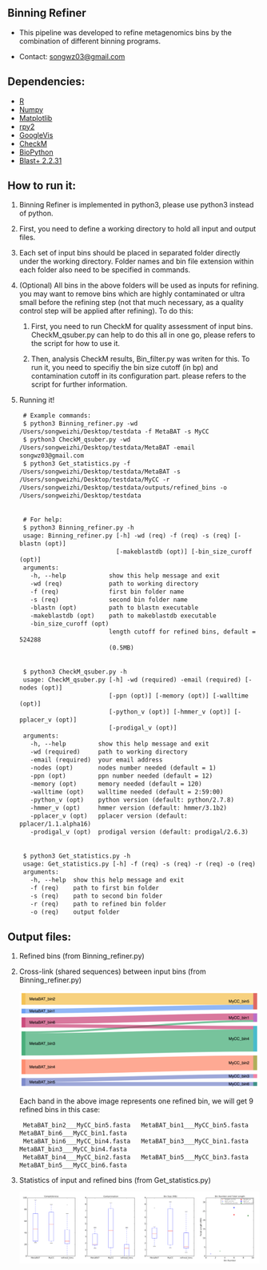 Binning Refiner
---

+ This pipeline was developed to refine metagenomics bins by the combination of different binning programs.

+ Contact: songwz03@gmail.com

Dependencies:
---

+ [R](https://www.r-project.org)
+ [Numpy](http://www.numpy.org)
+ [Matplotlib](http://matplotlib.org)
+ [rpy2](http://rpy2.bitbucket.org)
+ [GoogleVis](https://github.com/mages/googleVis#googlevis)
+ [CheckM](http://ecogenomics.github.io/CheckM/)
+ [BioPython](https://github.com/biopython/biopython.github.io/)
+ [Blast+ 2.2.31](http://www.ncbi.nlm.nih.gov/news/06-16-2015-blast-plus-update/)


How to run it:
---

1. Binning Refiner is implemented in python3, please use python3 instead of python.

1. First, you need to define a working directory to hold all input and output files.

1. Each set of input bins should be placed in separated folder directly under the working directory. Folder names and
bin file extension within each folder also need to be specified in commands.

1. (Optional) All bins in the above folders will be used as inputs for refining. you may want to remove bins which
are highly contaminated or ultra small before the refining step (not that much necessary, as a quality control step will
be applied after refining). To do this:

    1. First, you need to run CheckM for quality assessment of input bins. CheckM_qsuber.py can help to do this all in
    one go, please refers to the script for how to use it.

    1. Then, analysis CheckM results, Bin_filter.py was writen for this. To run it, you need to specifiy the bin size
    cutoff (in bp) and contamination cutoff in its configuration part. please refers to the script for further information.

1. Running it!

        # Example commands:
        $ python3 Binning_refiner.py -wd /Users/songweizhi/Desktop/testdata -f MetaBAT -s MyCC
        $ python3 CheckM_qsuber.py -wd /Users/songweizhi/Desktop/testdata/MetaBAT -email songwz03@gmail.com
        $ python3 Get_statistics.py -f /Users/songweizhi/Desktop/testdata/MetaBAT -s /Users/songweizhi/Desktop/testdata/MyCC -r /Users/songweizhi/Desktop/testdata/outputs/refined_bins -o /Users/songweizhi/Desktop/testdata


        # For help:
        $ python3 Binning_refiner.py -h
        usage: Binning_refiner.py [-h] -wd (req) -f (req) -s (req) [-blastn (opt)]
                                  [-makeblastdb (opt)] [-bin_size_curoff (opt)]
        arguments:
          -h, --help            show this help message and exit
          -wd (req)             path to working directory
          -f (req)              first bin folder name
          -s (req)              second bin folder name
          -blastn (opt)         path to blastn executable
          -makeblastdb (opt)    path to makeblastdb executable
          -bin_size_curoff (opt)
                                length cutoff for refined bins, default = 524288
                                (0.5MB)


        $ python3 CheckM_qsuber.py -h
        usage: CheckM_qsuber.py [-h] -wd (required) -email (required) [-nodes (opt)]
                                [-ppn (opt)] [-memory (opt)] [-walltime (opt)]
                                [-python_v (opt)] [-hmmer_v (opt)] [-pplacer_v (opt)]
                                [-prodigal_v (opt)]
        arguments:
          -h, --help         show this help message and exit
          -wd (required)     path to working directory
          -email (required)  your email address
          -nodes (opt)       nodes number needed (default = 1)
          -ppn (opt)         ppn number needed (default = 12)
          -memory (opt)      memory needed (default = 120)
          -walltime (opt)    walltime needed (default = 2:59:00)
          -python_v (opt)    python version (default: python/2.7.8)
          -hmmer_v (opt)     hmmer version (default: hmmer/3.1b2)
          -pplacer_v (opt)   pplacer version (default: pplacer/1.1.alpha16)
          -prodigal_v (opt)  prodigal version (default: prodigal/2.6.3)


        $ python3 Get_statistics.py -h
        usage: Get_statistics.py [-h] -f (req) -s (req) -r (req) -o (req)
        arguments:
          -h, --help  show this help message and exit
          -f (req)    path to first bin folder
          -s (req)    path to second bin folder
          -r (req)    path to refined bin folder
          -o (req)    output folder

Output files:
---

1. Refined bins (from Binning_refiner.py)

1. Cross-link (shared sequences) between input bins (from Binning_refiner.py)

    ![Sankey_plot](doc/images/sankey_plot.jpg)

    Each band in the above image represents one refined bin, we will get 9 refined bins in this case:

        MetaBAT_bin2___MyCC_bin5.fasta   MetaBAT_bin1___MyCC_bin5.fasta   MetaBAT_bin6___MyCC_bin1.fasta
        MetaBAT_bin6___MyCC_bin4.fasta   MetaBAT_bin3___MyCC_bin1.fasta   MetaBAT_bin3___MyCC_bin4.fasta
        MetaBAT_bin4___MyCC_bin2.fasta   MetaBAT_bin5___MyCC_bin3.fasta   MetaBAT_bin5___MyCC_bin6.fasta

1. Statistics of input and refined bins (from Get_statistics.py)

    ![Statistics](doc/images/statistics.png)
